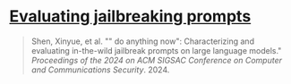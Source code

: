 # [Evaluating jailbreaking prompts](https://arxiv.org/pdf/2308.03825)
> Shen, Xinyue, et al. "" do anything now": Characterizing and evaluating in-the-wild jailbreak prompts on large language models." *Proceedings of the 2024 on ACM SIGSAC Conference on Computer and Communications Security*. 2024.
